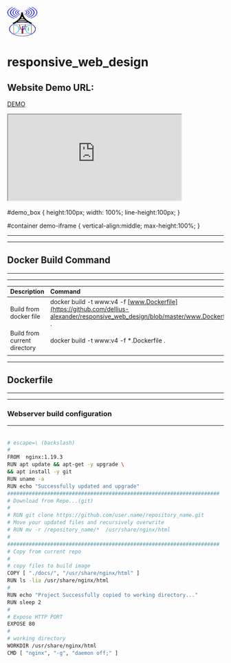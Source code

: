 
[![LOGO](https://github.com/dellius-alexander/responsive_web_design/blob/master/docs/images/logo.png)](https://github.com/dellius-alexander/responsive_web_design)

# responsive_web_design

## Website Demo URL: 


[DEMO](https://dellius-alexander.github.io/responsive_web_design/)

<!-- Search box Begin -->
<div id="demo-box">
    <iframe id="demo-iframe" title="Hyfi Solutions" src="https://dellius-alexander.github.io/responsive_web_design/" width="80%" height="200" scrolling="no" sandbox>
    </iframe>
</div>
<!-- Search box End -->	



#demo_box {
    height:100px;
    width: 100%;
    line-height:100px;
}

#container demo-iframe {
    vertical-align:middle;
    max-height:100%;
}


---
---

## Docker Build Command
---
---
|  **Description** |  **Command**  |
|:---	|:---	|
| Build from docker file | docker build -t www:v4 -f [www.Dockerfile](https://github.com/dellius-alexander/responsive_web_design/blob/master/www.Dockerfile) . |
| Build from current directory | docker build -t www:v4 -f *.Dockerfile . |
|  |  |
---

## Dockerfile
---
---
### Webserver build configuration
---

```bash

# escape=\ (backslash)
#
FROM  nginx:1.19.3
RUN apt update && apt-get -y upgrade \
&& apt install -y git
RUN uname -a
RUN echo "Successfully updated and upgrade"
#####################################################################
# Download from Repo...(git)
#
# RUN git clone https://github.com/user.name/repository_name.git 
# Move your updated files and recursively overwrite
# RUN mv -r /repository_name/*  /usr/share/nginx/html
#
#####################################################################
# Copy from current repo
#
# copy files to build image
COPY [ "./docs/", "/usr/share/nginx/html" ]
RUN ls -lia /usr/share/nginx/html
#
RUN echo "Project Successfully copied to working directory..."
RUN sleep 2
#
# Expose HTTP PORT
EXPOSE 80
#
# working directory
WORKDIR /usr/share/nginx/html
CMD [ "nginx", "-g", "daemon off;" ]


```